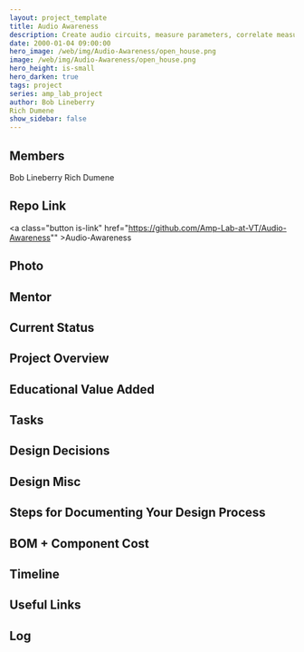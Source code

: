 ```yaml
---
layout: project_template
title: Audio Awareness
description: Create audio circuits, measure parameters, correlate measurements with what you hear.
date: 2000-01-04 09:00:00
hero_image: /web/img/Audio-Awareness/open_house.png
image: /web/img/Audio-Awareness/open_house.png
hero_height: is-small
hero_darken: true
tags: project
series: amp_lab_project
author: Bob Lineberry
Rich Dumene
show_sidebar: false
---
```




## Members
Bob Lineberry
Rich Dumene

## Repo Link
<a class="button is-link" href="https://github.com/Amp-Lab-at-VT/Audio-Awareness"" >Audio-Awareness</a>

## Photo

## Mentor

## Current Status

## Project Overview


## Educational Value Added


## Tasks

## Design Decisions

## Design Misc

## Steps for Documenting Your Design Process

## BOM + Component Cost

## Timeline

## Useful Links

## Log
            